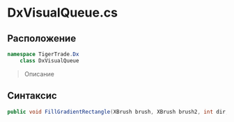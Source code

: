 
# DxVisualQueue.cs
## Расположение
```csharp
namespace TigerTrade.Dx  
    class DxVisualQueue
```

> Описание

## Синтаксис
```csharp
public void FillGradientRectangle(XBrush brush, XBrush brush2, int dir, Rect rect)
```
